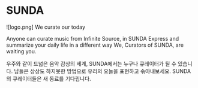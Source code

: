 # SUNDA
![logo.png]
We curate our today

Anyone can curate music from Infinite Source, in SUNDA
Express and summarize your daily life in a different way
We, Curators of SUNDA, are waiting you.

우주와 같이 드넓은 음악 감상의 세계, SUNDA에서는 누구나 큐레이터가 될 수 있습니다.
남들은 상상도 하지못한 방법으로 우리의 오늘을 표현하고 솎아내보세요.
SUNDA의 큐레이터들은 새 동료를 기다립니다.
